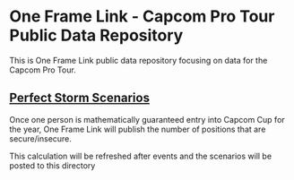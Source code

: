# One Frame Link - Capcom Pro Tour Public Data Repository

This is One Frame Link public data repository focusing on data for the Capcom Pro Tour.

## [Perfect Storm Scenarios](#perfect-storm-scenarios)

Once one person is mathematically guaranteed entry into Capcom Cup for the year, 
One Frame Link will publish the number of positions that are secure/insecure.

This calculation will be refreshed after events and the scenarios will be posted
to this directory
